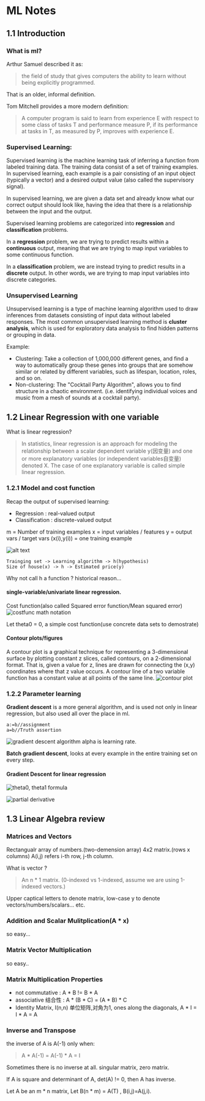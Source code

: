 # ML Notes

## 1.1 Introduction

### What is ml?
Arthur Samuel described it as: 
>the field of study that gives computers the ability to learn without being explicitly programmed.

That is an older, informal definition.

Tom Mitchell provides a more modern definition:
>A computer program is said to learn from experience E with respect to some class of tasks T and performance measure P, if its performance at tasks in T, as measured by P, improves with experience E.

### Supervised Learning:
Supervised learning is the machine learning task of inferring a function from labeled training data. The training data consist of a set of training examples. In supervised learning, each example is a pair consisting of an input object (typically a vector) and a desired output value (also called the supervisory signal).

In supervised learning, we are given a data set and already know what our correct output should look like, having the idea that there is a relationship between the input and the output.

Supervised learning problems are categorized into **regression** and **classification** problems. 

In a **regression** problem, we are trying to predict results within a **continuous** output, meaning that we are trying to map input variables to some continuous function. 

In a **classification** problem, we are instead trying to predict results in a **discrete** output. In other words, we are trying to map input variables into discrete categories.


### Unsupervised Learning
Unsupervised learning is a type of machine learning algorithm used to draw inferences from datasets consisting of input data without labeled responses. The most common unsupervised learning method is **cluster analysis**, which is used for exploratory data analysis to find hidden patterns or grouping in data.

Example:

* Clustering: Take a collection of 1,000,000 different genes, and find a way to automatically group these genes into groups that are somehow similar or related by different variables, such as lifespan, location, roles, and so on.
* Non-clustering: The "Cocktail Party Algorithm", allows you to find structure in a chaotic environment. (i.e. identifying individual voices and music from a mesh of sounds at a cocktail party).

## 1.2 Linear Regression with one variable
What is linear regression?
>In statistics, linear regression is an approach for modeling the relationship between a scalar dependent variable y(因变量) and one or more explanatory variables (or independent variables自变量) denoted X. The case of one explanatory variable is called simple linear regression.
### 1.2.1 Model and cost function
Recap the output of supervised learning: 
* Regression : real-valued output
* Classification : discrete-valued output

m = Number of training examples
x = input variables / features
y = output vars / target vars
(x(i),y(i)) = one training example

![alt text](http://pic.yupoo.com/mostevercxz/GmhXnLIc/U9Yru.png "input notation")

    Trainging set -> Learning algorithm -> h(hypothesis)
    Size of house(x) -> h -> Estimated price(y)

Why not call h a function ? historical reason...

#### single-variable/univariate linear regression.
Cost function(also called Squared error function/Mean squared error)
![costfunc math notation](http://pic.yupoo.com/mostevercxz/GmhZXtD7/medish.jpg
 "costfunc math notation")

Let theta0 = 0, a simple cost function(use concrete data sets to demostrate)

#### Contour plots/figures
A contour plot is a graphical technique for representing a 3-dimensional surface by plotting constant z slices, called contours, on a 2-dimensional format. That is, given a value for z, lines are drawn for connecting the (x,y) coordinates where that z value occurs.
A contour line of a two variable function has a constant value at all points of the same line.
![contour plot](http://pic.yupoo.com/mostevercxz/Gmi1FWAO/medish.jpg)
### 1.2.2 Parameter learning
**Gradient descent** is a more general algorithm, 
and is used not only in linear regression, but also used all over the place in ml.

    a:=b//assignment
    a=b//Truth assertion

![gradient descent algorithm](http://pic.yupoo.com/mostevercxz/Gmi2MrHu/medish.jpg)
alpha is learning rate.

**Batch gradient descent**, looks at every example in the entire training set on every step. 
#### Gradient Descent for linear regression
![theta0, theta1 formula](http://pic.yupoo.com/mostevercxz/Gmi4hkNN/medish.jpg)

![partial derivative](http://pic.yupoo.com/mostevercxz/Gmi4hoIX/medish.jpg)

## 1.3 Linear Algebra review
### Matrices and Vectors
Rectangualr array of numbers.(two-demension array)
4x2 matrix.(rows x columns)
A(i,j) refers i-th row, j-th column.

What is vector ? 
>An n * 1 matrix. (0-indexed vs 1-indexed, assume we are using 1-indexed vectors.)

Upper captical letters to denote matrix, low-case y to denote vectors/numbers/scalars... etc.
### Addition and Scalar Mulitplication(A * x)
so easy...
### Matrix Vector Multiplication
so easy..
### Matrix Multiplication Properties
* not commutative : A * B != B * A
* associative 结合性 : A * (B * C) = (A * B) * C
* Identity Matrix, I(n,n) 单位矩阵,对角为1, ones along the diagonals, A * I = I * A = A
### Inverse and Transpose
the inverse of A is A(-1) only when:
>A * A(-1) = A(-1) * A = I

Sometimes there is no inverse at all. singular matrix, zero matrix.

If A is square and determinant of A, det(A) != 0, then A has inverse.

Let A be an m * n matrix, Let B(n * m) = A(T) , B(i,j)=A(j,i).
